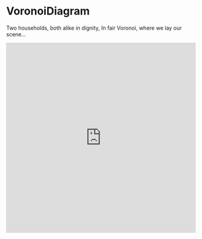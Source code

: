# VoronoiDiagram
Two households, both alike in dignity, In fair Voronoi, where we lay our scene...

<iframe src="https://www.desmos.com/calculator/qj8nsnej4w?embed" width="500" height="500" style="border: 1px solid #ccc" frameborder=0></iframe>
